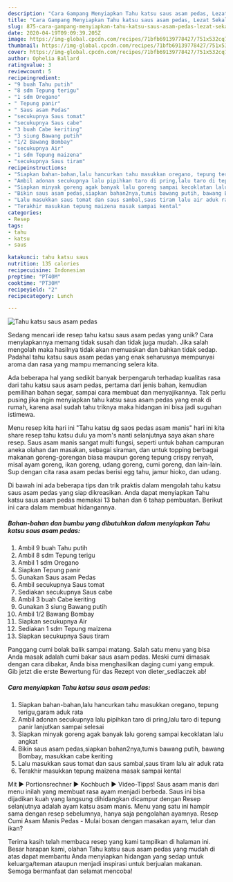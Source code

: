```yaml
---
description: "Cara Gampang Menyiapkan Tahu katsu saus asam pedas, Lezat Sekali"
title: "Cara Gampang Menyiapkan Tahu katsu saus asam pedas, Lezat Sekali"
slug: 875-cara-gampang-menyiapkan-tahu-katsu-saus-asam-pedas-lezat-sekali
date: 2020-04-19T09:09:39.205Z
image: https://img-global.cpcdn.com/recipes/71bfb69139778427/751x532cq70/tahu-katsu-saus-asam-pedas-foto-resep-utama.jpg
thumbnail: https://img-global.cpcdn.com/recipes/71bfb69139778427/751x532cq70/tahu-katsu-saus-asam-pedas-foto-resep-utama.jpg
cover: https://img-global.cpcdn.com/recipes/71bfb69139778427/751x532cq70/tahu-katsu-saus-asam-pedas-foto-resep-utama.jpg
author: Ophelia Ballard
ratingvalue: 3
reviewcount: 5
recipeingredient:
- "9 buah Tahu putih"
- "8 sdm Tepung terigu"
- "1 sdm Oregano"
- " Tepung panir"
- " Saus asam Pedas"
- "secukupnya Saus tomat"
- "secukupnya Saus cabe"
- "3 buah Cabe keriting"
- "3 siung Bawang putih"
- "1/2 Bawang Bombay"
- "secukupnya Air"
- "1 sdm Tepung maizena"
- "secukupnya Saus tiram"
recipeinstructions:
- "Siapkan bahan-bahan,lalu hancurkan tahu masukkan oregano, tepung terigu,garam aduk rata"
- "Ambil adonan secukupnya lalu pipihkan taro di pring,lalu taro di tepung panir lanjutkan sampai selesai"
- "Siapkan minyak goreng agak banyak lalu goreng sampai kecoklatan lalu angkat"
- "Bikin saus asam pedas,siapkan bahan2nya,tumis bawang putih, bawang Bombay, masukkan cabe keriting"
- "Lalu masukkan saus tomat dan saus sambal,saus tiram lalu air aduk rata"
- "Terakhir masukkan tepung maizena masak sampai kental"
categories:
- Resep
tags:
- tahu
- katsu
- saus

katakunci: tahu katsu saus 
nutrition: 135 calories
recipecuisine: Indonesian
preptime: "PT40M"
cooktime: "PT30M"
recipeyield: "2"
recipecategory: Lunch

---
```



![Tahu katsu saus asam pedas](https://img-global.cpcdn.com/recipes/71bfb69139778427/751x532cq70/tahu-katsu-saus-asam-pedas-foto-resep-utama.jpg)

Sedang mencari ide resep tahu katsu saus asam pedas yang unik? Cara menyiapkannya memang tidak susah dan tidak juga mudah. Jika salah mengolah maka hasilnya tidak akan memuaskan dan bahkan tidak sedap. Padahal tahu katsu saus asam pedas yang enak seharusnya mempunyai aroma dan rasa yang mampu memancing selera kita.

Ada beberapa hal yang sedikit banyak berpengaruh terhadap kualitas rasa dari tahu katsu saus asam pedas, pertama dari jenis bahan, kemudian pemilihan bahan segar, sampai cara membuat dan menyajikannya. Tak perlu pusing jika ingin menyiapkan tahu katsu saus asam pedas yang enak di rumah, karena asal sudah tahu triknya maka hidangan ini bisa jadi suguhan istimewa.

Menu resep kita hari ini &#34;Tahu katsu dg saos pedas asam manis&#34; hari ini kita share resep tahu katsu dulu ya mom&#39;s nanti selanjutnya saya akan share resep. Saus asam manis sangat multi fungsi, seperti untuk bahan campuran aneka olahan dan masakan, sebagai siraman, dan untuk topping berbagai makanan goreng-gorengan biasa maupun goreng tepung crispy renyah, misal ayam goreng, ikan goreng, udang goreng, cumi goreng, dan lain-lain. Sup dengan cita rasa asam pedas berisi egg tahu, jamur hioko, dan udang.


Di bawah ini ada beberapa tips dan trik praktis dalam mengolah tahu katsu saus asam pedas yang siap dikreasikan. Anda dapat menyiapkan Tahu katsu saus asam pedas memakai 13 bahan dan 6 tahap pembuatan. Berikut ini cara dalam membuat hidangannya.

<!--inarticleads1-->

##### Bahan-bahan dan bumbu yang dibutuhkan dalam menyiapkan Tahu katsu saus asam pedas:

1. Ambil 9 buah Tahu putih
1. Ambil 8 sdm Tepung terigu
1. Ambil 1 sdm Oregano
1. Siapkan  Tepung panir
1. Gunakan  Saus asam Pedas
1. Ambil secukupnya Saus tomat
1. Sediakan secukupnya Saus cabe
1. Ambil 3 buah Cabe keriting
1. Gunakan 3 siung Bawang putih
1. Ambil 1/2 Bawang Bombay
1. Siapkan secukupnya Air
1. Sediakan 1 sdm Tepung maizena
1. Siapkan secukupnya Saus tiram


Panggang cumi bolak balik sampai matang. Salah satu menu yang bisa Anda masak adalah cumi bakar saus asam pedas. Meski cumi dimasak dengan cara dibakar, Anda bisa menghasilkan daging cumi yang empuk. Gib jetzt die erste Bewertung für das Rezept von dieter_sedlaczek ab! 

<!--inarticleads2-->

##### Cara menyiapkan Tahu katsu saus asam pedas:

1. Siapkan bahan-bahan,lalu hancurkan tahu masukkan oregano, tepung terigu,garam aduk rata
1. Ambil adonan secukupnya lalu pipihkan taro di pring,lalu taro di tepung panir lanjutkan sampai selesai
1. Siapkan minyak goreng agak banyak lalu goreng sampai kecoklatan lalu angkat
1. Bikin saus asam pedas,siapkan bahan2nya,tumis bawang putih, bawang Bombay, masukkan cabe keriting
1. Lalu masukkan saus tomat dan saus sambal,saus tiram lalu air aduk rata
1. Terakhir masukkan tepung maizena masak sampai kental


Mit ► Portionsrechner ► Kochbuch ► Video-Tipps! Saus asam manis dari menu inilah yang membuat rasa ayam menjadi berbeda. Saus ini bisa dijadikan kuah yang langsung dihidangkan dicampur dengan Resep selanjutnya adalah ayam katsu asam manis. Menu yang satu ini hampir sama dengan resep sebelumnya, hanya saja pengolahan ayamnya. Resep Cumi Asam Manis Pedas - Mulai bosan dengan masakan ayam, telur dan ikan? 

Terima kasih telah membaca resep yang kami tampilkan di halaman ini. Besar harapan kami, olahan Tahu katsu saus asam pedas yang mudah di atas dapat membantu Anda menyiapkan hidangan yang sedap untuk keluarga/teman ataupun menjadi inspirasi untuk berjualan makanan. Semoga bermanfaat dan selamat mencoba!
